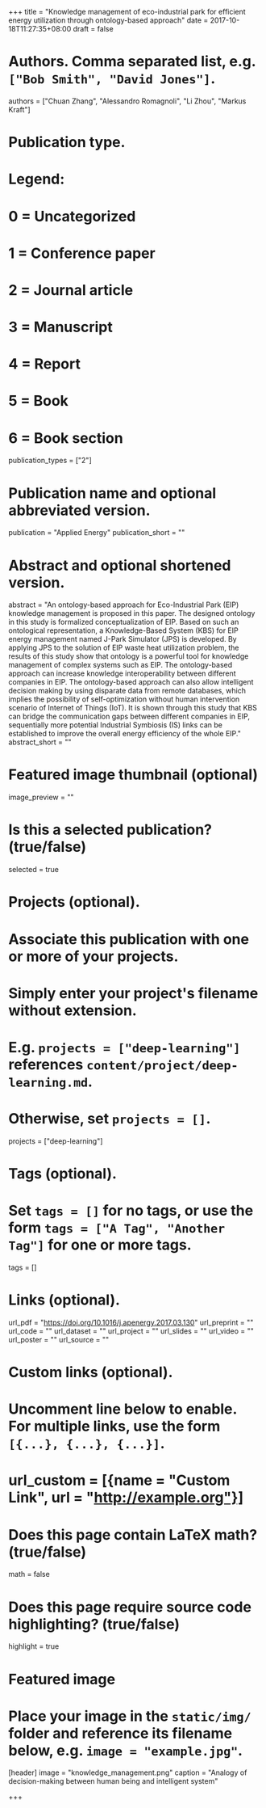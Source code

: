 +++
title = "Knowledge management of eco-industrial park for efficient energy utilization through ontology-based approach"
date = 2017-10-18T11:27:35+08:00
draft = false

# Authors. Comma separated list, e.g. `["Bob Smith", "David Jones"]`.
authors = ["Chuan Zhang", "Alessandro Romagnoli", "Li Zhou", "Markus Kraft"]

# Publication type.
# Legend:
# 0 = Uncategorized
# 1 = Conference paper
# 2 = Journal article
# 3 = Manuscript
# 4 = Report
# 5 = Book
# 6 = Book section
publication_types = ["2"]

# Publication name and optional abbreviated version.
publication = "Applied Energy"
publication_short = ""

# Abstract and optional shortened version.
abstract = "An ontology-based approach for Eco-Industrial Park (EIP) knowledge management is proposed in this paper. The designed ontology in this study is formalized conceptualization of EIP. Based on such an ontological representation, a Knowledge-Based System (KBS) for EIP energy management named J-Park Simulator (JPS) is developed. By applying JPS to the solution of EIP waste heat utilization problem, the results of this study show that ontology is a powerful tool for knowledge management of complex systems such as EIP. The ontology-based approach can increase knowledge interoperability between different companies in EIP. The ontology-based approach can also allow intelligent decision making by using disparate data from remote databases, which implies the possibility of self-optimization without human intervention scenario of Internet of Things (IoT). It is shown through this study that KBS can bridge the communication gaps between different companies in EIP, sequentially more potential Industrial Symbiosis (IS) links can be established to improve the overall energy efficiency of the whole EIP."
abstract_short = ""

# Featured image thumbnail (optional)
image_preview = ""

# Is this a selected publication? (true/false)
selected = true

# Projects (optional).
#   Associate this publication with one or more of your projects.
#   Simply enter your project's filename without extension.
#   E.g. `projects = ["deep-learning"]` references `content/project/deep-learning.md`.
#   Otherwise, set `projects = []`.
projects = ["deep-learning"]

# Tags (optional).
#   Set `tags = []` for no tags, or use the form `tags = ["A Tag", "Another Tag"]` for one or more tags.
tags = []

# Links (optional).
url_pdf = "https://doi.org/10.1016/j.apenergy.2017.03.130"
url_preprint = ""
url_code = ""
url_dataset = ""
url_project = ""
url_slides = ""
url_video = ""
url_poster = ""
url_source = ""

# Custom links (optional).
#   Uncomment line below to enable. For multiple links, use the form `[{...}, {...}, {...}]`.
# url_custom = [{name = "Custom Link", url = "http://example.org"}]

# Does this page contain LaTeX math? (true/false)
math = false

# Does this page require source code highlighting? (true/false)
highlight = true

# Featured image
# Place your image in the `static/img/` folder and reference its filename below, e.g. `image = "example.jpg"`.
[header]
image = "knowledge_management.png"
caption = "Analogy of decision-making between human being and intelligent system"

+++
